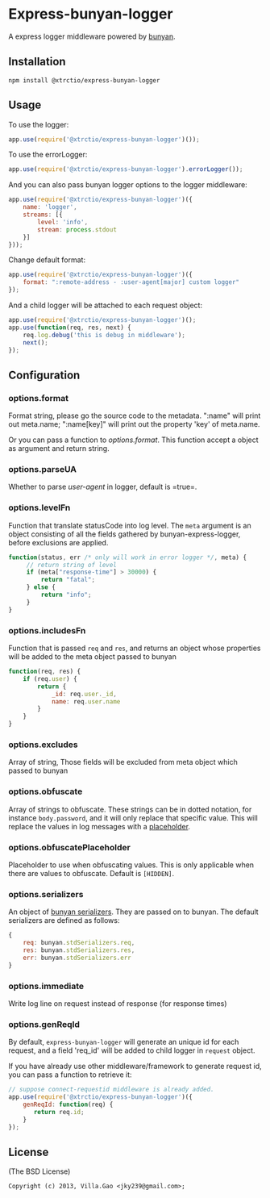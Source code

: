 # Express-bunyan-logger

A express logger middleware powered by [bunyan](https://github.com/trentm/node-bunyan).


## Installation

    npm install @xtrctio/express-bunyan-logger

## Usage

To use the logger:

```javascript
app.use(require('@xtrctio/express-bunyan-logger')());
```

To use the errorLogger:

```javascript
app.use(require('@xtrctio/express-bunyan-logger').errorLogger());
```

And you can also pass bunyan logger options to the logger middleware:

```javascript
app.use(require('@xtrctio/express-bunyan-logger')({
    name: 'logger',
    streams: [{
        level: 'info',
        stream: process.stdout
    }]
}));
```

Change default format:

```javascript
app.use(require('@xtrctio/express-bunyan-logger')({
    format: ":remote-address - :user-agent[major] custom logger"
});
```
And a child logger will be attached to each request object:

```javascript
app.use(require('@xtrctio/express-bunyan-logger')();
app.use(function(req, res, next) {
    req.log.debug('this is debug in middleware');
    next();
});
```

## Configuration

### options.format

Format string, please go the source code to the metadata. ":name" will print out meta.name; ":name[key]" will print out the property 'key' of meta.name.

Or you can pass a function to _options.format_. This function accept a object as argument and return string.

### options.parseUA

Whether to parse _user-agent_ in logger, default is =true=.

### options.levelFn

Function that translate statusCode into log level. The `meta` argument is an object consisting of all the fields gathered by bunyan-express-logger, before exclusions are applied.

```javascript
function(status, err /* only will work in error logger */, meta) {
     // return string of level
     if (meta["response-time"] > 30000) {
         return "fatal";
     } else {
         return "info";
     }
}
```

### options.includesFn

Function that is passed `req` and `res`, and returns an object whose properties will be added to the meta object passed to bunyan

```javascript
function(req, res) {
    if (req.user) {
        return {
            _id: req.user._id,
            name: req.user.name
        }
    }
}
```

### options.excludes

Array of string, Those fields will be excluded from meta object which passed to bunyan

### options.obfuscate
Array of strings to obfuscate.
These strings can be in dotted notation, for instance `body.password`, and it will only replace that specific value.
This will replace the values in log messages with a [placeholder](#optionsobfuscateplaceholder).

### options.obfuscatePlaceholder

Placeholder to use when obfuscating values.
This is only applicable when there are values to obfuscate.
Default is `[HIDDEN]`.

### options.serializers

An object of [bunyan serializers](https://github.com/trentm/node-bunyan#serializers). They are passed on to bunyan.
The default serializers are defined as follows:

```javascript
{
    req: bunyan.stdSerializers.req,
    res: bunyan.stdSerializers.res,
    err: bunyan.stdSerializers.err
}
```

### options.immediate

Write log line on request instead of response (for response times)

### options.genReqId

By default, `express-bunyan-logger` will generate an unique id for each request, and a field 'req_id' will be added to child logger in `request` object.

If you have already use other middleware/framework to generate request id, you can pass a function to retrieve it:

```javascript
// suppose connect-requestid middleware is already added.
app.use(require('@xtrctio/express-bunyan-logger')({
    genReqId: function(req) {
       return req.id;
    }
});
```


## License

(The BSD License)

    Copyright (c) 2013, Villa.Gao <jky239@gmail.com>;

